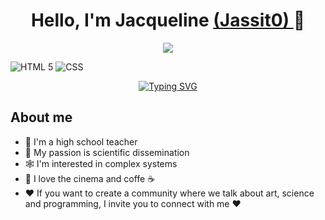 <div align="center">
<h1 align="center">Hello, I'm Jacqueline <a href="https://aristi.dev">(Jassit0) </a> 👋  </h1>
</div> 

<div align="center">
<img src="https://img.wattpad.com/0b4bc6056f2ccafd5c8e83e11d39cd8860a46155/68747470733a2f2f73332e616d617a6f6e6177732e636f6d2f776174747061642d6d656469612d736572766963652f53746f7279496d6167652f505044464a586c4958546d5378413d3d2d3836363531363130302e313630356461613266333365393439363932363035353935303330352e676966">
</div> 
 

![HTML 5](https://img.shields.io/badge/HTML5-E34F26?style=for-the-badge&logo=html5&logoColor=white)
![CSS](https://img.shields.io/badge/CSS3-1572B6?style=for-the-badge&logo=css3&logoColor=white)


<div>
  <div align="center">
  <a href="https://git.io/typing-svg">
    <img src="https://readme-typing-svg.herokuapp.com?font=Roboto&duration=4000&pause=1000&color=BF5DF7&width=435&lines=Thanks+for+visiting+my+GitHub!;Connect+with+me!+" alt="Typing SVG">
  </a>
</div>

## About me

- 🏫 I'm a high school teacher
- 💬 My passion is scientific dissemination
- 🕸️ I'm interested in complex systems
- 🎥 I love the cinema and coffe ☕
- ❤️ If you want to create a community where we talk about art, science and programming, I invite you to connect with me ❤️


